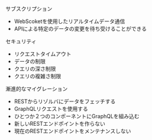 サブスクリプション
- WebScoketを使用したリアルタイムデータ通信
- APIによる特定のデータの変更を待ち受けることができる

セキュリティ
- リクエストタイムアウト
- データの制限
- クエリの深さ制限
- クエリの複雑さ制限
  
漸進的なマイグレーション
- RESTからリゾルバにデータをフェッチする
- GraphQLリクエストを使用する
- ひとつか２つのコンポーネントにGraphQLを組み込む
- 新しいRESTエンドポイントを作らない
- 現在のRESTエンドポイントをメンテナンスしない